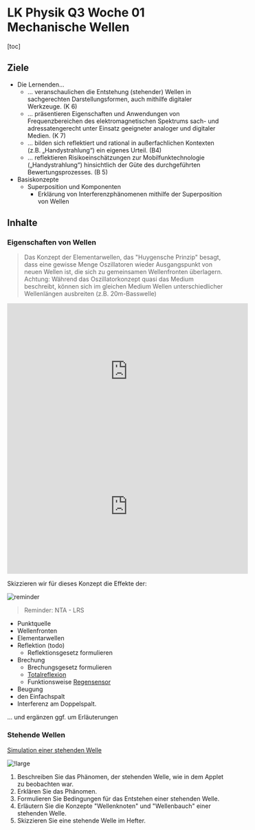 LK Physik Q3 Woche 01 Mechanische Wellen
==============================

[toc]

## Ziele

* Die Lernenden…
  * … veranschaulichen die Entstehung (stehender) Wellen in sachgerechten Darstellungsformen, auch mithilfe digitaler Werkzeuge. (K 6)
  * … präsentieren Eigenschaften und Anwendungen von Frequenzbereichen des elektromagnetischen Spektrums sach- und adressatengerecht unter Einsatz geeigneter analoger und digitaler Medien. (K 7)
  * … bilden sich reflektiert und rational in außerfachlichen Kontexten (z.B. „Handystrahlung“) ein eigenes Urteil. (B4)
  * … reflektieren Risikoeinschätzungen zur Mobilfunktechnologie („Handystrahlung“) hinsichtlich der Güte des durchgeführten Bewertungsprozesses. (B 5)
* Basiskonzepte
  * Superposition und Komponenten
    * Erklärung von Interferenzphänomenen mithilfe der Superposition von Wellen

## Inhalte

### Eigenschaften von Wellen

> Das Konzept der Elementarwellen, das "Huygensche Prinzip" besagt, dass eine gewisse Menge Oszillatoren wieder Ausgangspunkt von neuen Wellen ist, die sich zu gemeinsamen Wellenfronten überlagern. Achtung: Während das Oszillatorkonzept quasi das Medium beschreibt, können sich im gleichen Medium Wellen unterschiedlicher Wellenlängen ausbreiten (z.B. 20m-Basswelle)

<iframe width="560" height="315" src="https://www.youtube.com/embed/cnVkYK2L-wI?si=JrclXoH-hNgi8L2f" title="YouTube video player" frameborder="0" allow="accelerometer; autoplay; clipboard-write; encrypted-media; gyroscope; picture-in-picture; web-share" referrerpolicy="strict-origin-when-cross-origin" allowfullscreen></iframe>

<iframe width="560" height="315" src="https://www.youtube.com/embed/a3OYsAzLpio?si=IM8MuEvlUTZaFqag" title="YouTube video player" frameborder="0" allow="accelerometer; autoplay; clipboard-write; encrypted-media; gyroscope; picture-in-picture; web-share" referrerpolicy="strict-origin-when-cross-origin" allowfullscreen></iframe>

Skizzieren wir für dieses Konzept die Effekte der:

![reminder](https://media4.giphy.com/media/v1.Y2lkPTc5MGI3NjExc2lwYmswNTRvM2Q1bGJqbGd0enY2dWJrbWdwb29rMjh5MHJtd2M0ayZlcD12MV9pbnRlcm5hbF9naWZfYnlfaWQmY3Q9Zw/xT5LMOX8HAvNPtayDC/giphy.gif)

> Reminder: NTA - LRS

* Punktquelle
* Wellenfronten
* Elementarwellen
* Reflektion (todo)
  * Reflektionsgesetz formulieren
* Brechung
  * Brechungsgesetz formulieren
  * [Totalreflexion](https://www.leifiphysik.de/optik/lichtbrechung/grundwissen/totalreflexion)
  * Funktionsweise [Regensensor](https://de.wikipedia.org/wiki/Regensensor)
* Beugung
* den Einfachspalt
* Interferenz am Doppelspalt.

... und ergänzen ggf. um Erläuterungen

### Stehende Wellen

[Simulation einer stehenden Welle](https://www.leifiphysik.de/mechanik/mechanische-wellen/versuche/stehende-welle-simulation)

![!large](./img/stehende_Welle.png)

1. Beschreiben Sie das Phänomen, der stehenden Welle, wie in dem Applet zu beobachten war.
1. Erklären Sie das Phänomen.
1. Formulieren Sie Bedingungen für das Entstehen einer stehenden Welle.
1. Erläutern Sie die Konzepte "Wellenknoten" und "Wellenbauch" einer stehenden Welle.
1. Skizzieren Sie eine stehende Welle im Hefter.
